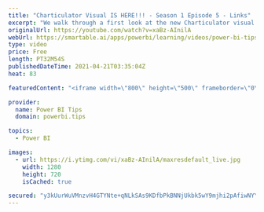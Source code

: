```yaml
---
title: "Charticulator Visual IS HERE!!! - Season 1 Episode 5 - Links"
excerpt: "We walk through a first look at the new Charticulator visual from Microsoft Power BI team.    This video we are exploring the Links  In this episode we add curvy lines between our graph elements  Official blog post about the visual: https://powerbi.microsoft.com/en-us/blog/announcing-the-new-charticulator-visual-public-preview/"
originalUrl: https://youtube.com/watch?v=xaBz-AInilA
webUrl: https://smartable.ai/apps/powerbi/learning/videos/power-bi-tips-charticulator-visual-is-here-season-1-episode-5-links/
type: video
price: Free
length: PT32M54S
publishedDateTime: 2021-04-21T03:35:04Z
heat: 83

featuredContent: "<iframe width=\"800\" height=\"500\" frameborder=\"0\" src=\"https://www.youtube.com/embed/xaBz-AInilA\" allow=\"accelerometer; autoplay; encrypted-media; gyroscope; picture-in-picture\" allowfullscreen></iframe>"

provider:
  name: Power BI Tips
  domain: powerbi.tips

topics:
  - Power BI

images:
  - url: https://i.ytimg.com/vi/xaBz-AInilA/maxresdefault_live.jpg
    width: 1280
    height: 720
    isCached: true

secured: "y3kUurWuVMnzvH4GTYNte+qNLkSAs9KDfbPkBNNjUkbk5wY9mjhi2pAfiwNYYTXXZrBn0kdOFGnL0tQTPV6uE39uLX/1+7WZYNLLBZs67LCj9DasI37+a4Ixvf8aHPvqjUTLPxirZ/Qj2lzfNGGldr5OAEEmCrUvn26jKa5cWKos7Kv61n3xefoImelnrF2keJEyLBH3Kgd0rloCYuFCjC6yYhl42BD+4JSZ8lbwJwCdTAWgi0RYA13WLAGjHYzJcS5yns6OVChFPFe5t4/rxXKZBerPXZpzSvUhU+fGRtMIlvIwN3TLFGcsbICH1xv02dA0j75HJdx6DmDR9KjuBLTudzQodYvNwf1u4Vc1miev5Ri8yqJFbrg32MW/Zq6fHAadZQczlNuSNdnv0yxFZa2J8nJ0zhLaOnyiEgW9JEQ=;ZbqrPN3s4Epk9yX7YVSEHw=="
---
```


